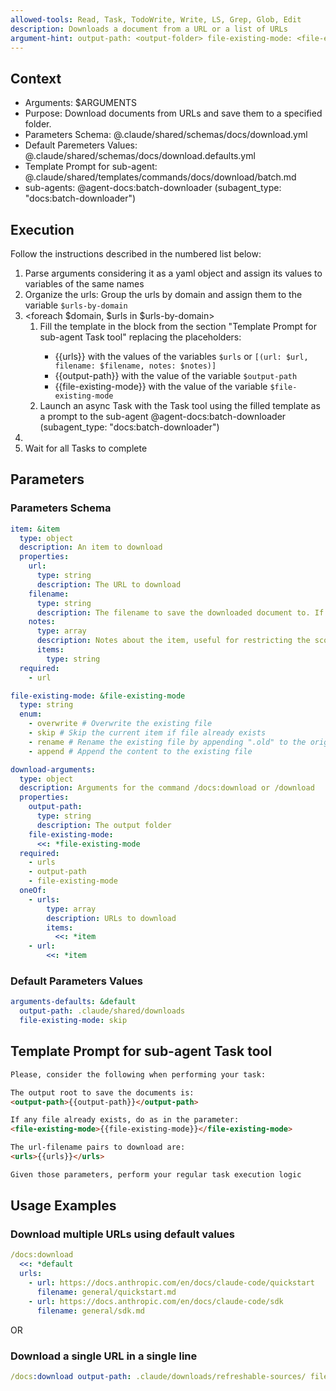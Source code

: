 ```yaml
---
allowed-tools: Read, Task, TodoWrite, Write, LS, Grep, Glob, Edit
description: Downloads a document from a URL or a list of URLs
argument-hint: output-path: <output-folder> file-existing-mode: <file-existing-mode> url: <url> filename: <output-filename>
---
```


## Context

- Arguments: <arguments>$ARGUMENTS</arguments>
- Purpose: <purpose>Download documents from URLs and save them to a specified folder.</purpose>
- Parameters Schema: <schema>@.claude/shared/schemas/docs/download.yml</schema>
- Default Paremeters Values: <defaults>@.claude/shared/schemas/docs/download.defaults.yml</defaults>
- Template Prompt for sub-agent: <batch-download-template>@.claude/shared/templates/commands/docs/download/batch.md</batch-download-template>
- sub-agents: <subagent>@agent-docs:batch-downloader (subagent_type: "docs:batch-downloader")</subagent>

## Execution

Follow the instructions described in the numbered list below:

1. Parse arguments considering it as a yaml object and assign its values to variables of the same names
2. Organize the urls: Group the urls by domain and assign them to the variable `$urls-by-domain`
3. <foreach $domain, $urls in $urls-by-domain>
    1. Fill the template in the <batch-download-template> block from the section "Template Prompt for sub-agent Task tool" replacing the placeholders:
        - {{urls}} with the values of the variables `$urls` or `[(url: $url, filename: $filename, notes: $notes)]`
        - {{output-path}} with the value of the variable `$output-path`
        - {{file-existing-mode}} with the value of the variable `$file-existing-mode`
    2. Launch an async Task with the Task tool using the filled template as a prompt to the sub-agent
       <subagent>@agent-docs:batch-downloader (subagent_type: "docs:batch-downloader")</subagent>
4. </foreach>
5. Wait for all Tasks to complete

## Parameters

### Parameters Schema

```yaml
item: &item
  type: object
  description: An item to download
  properties:
    url:
      type: string
      description: The URL to download
    filename:
      type: string
      description: The filename to save the downloaded document to. If not specified, the filename will be inferred from the URL.
    notes:
      type: array
      description: Notes about the item, useful for restricting the scope of the content to be converted
      items:
        type: string
  required:
    - url

file-existing-mode: &file-existing-mode
  type: string
  enum:
    - overwrite # Overwrite the existing file
    - skip # Skip the current item if file already exists
    - rename # Rename the existing file by appending ".old" to the original name
    - append # Append the content to the existing file

download-arguments:
  type: object
  description: Arguments for the command /docs:download or /download
  properties:
    output-path:
      type: string
      description: The output folder
    file-existing-mode:
      <<: *file-existing-mode
  required:
    - urls
    - output-path
    - file-existing-mode
  oneOf:
    - urls:
        type: array
        description: URLs to download
        items:
          <<: *item
    - url:
        <<: *item
```

### Default Parameters Values

```yaml
arguments-defaults: &default
  output-path: .claude/shared/downloads
  file-existing-mode: skip
```

## Template Prompt for sub-agent Task tool

<batch-download-template>

```markdown
Please, consider the following when performing your task:

The output root to save the documents is:
<output-path>{{output-path}}</output-path>

If any file already exists, do as in the parameter:
<file-existing-mode>{{file-existing-mode}}</file-existing-mode>

The url-filename pairs to download are:
<urls>{{urls}}</urls>

Given those parameters, perform your regular task execution logic
```

</batch-download-template>

## Usage Examples

### Download multiple URLs using default values

```yaml
/docs:download
  <<: *default
  urls:
    - url: https://docs.anthropic.com/en/docs/claude-code/quickstart
      filename: general/quickstart.md
    - url: https://docs.anthropic.com/en/docs/claude-code/sdk
      filename: general/sdk.md
```

OR

### Download a single URL in a single line

```yaml
/docs:download output-path: .claude/downloads/refreshable-sources/ file-existing-mode: overwrite url: https://docs.anthropic.com/en/docs/claude-code/quickstart filename: general/quickstart.md
```
